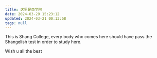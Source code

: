 ```yaml
---
title: 这里是商学院
date: 2024-03-20 15:23:12
updated: 2024-03-21 00:13:58
tags: null
---
```

This is Shang College, every body who comes here should have pass the Shangelish test in order to study here.

W﻿ish u all the best